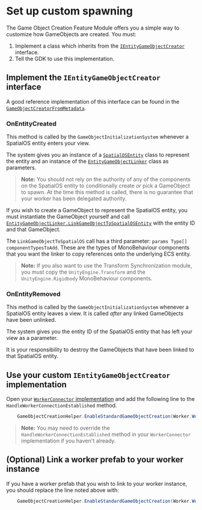 # Set up custom spawning

The Game Object Creation Feature Module offers you a simple way to customize how GameObjects are created. You must:

1. Implement a class which inherits from the [`IEntityGameObjectCreator`]({{urlRoot}}/api/game-object-creation/i-entity-game-object-creator) interface.
2. Tell the GDK to use this implementation.

## Implement the `IEntityGameObjectCreator` interface

A good reference implementation of this interface can be found in the [`GameObjectCreatorFromMetadata`]({{urlRoot}}/api/game-object-creation/game-object-creator-from-metadata).

### OnEntityCreated

This method is called by the `GameObjectInitializationSystem` whenever a SpatialOS entity enters your view.

The system gives you an instance of a [`SpatialOSEntity`]({{urlRoot}}/api/game-object-creation/spatial-os-entity) class to represent the entity and an instance of the [`EntityGameObjectLinker`]({{urlRoot}}/api/subscriptions/entity-game-object-linker) class as parameters.

> **Note:** You should not rely on the authority of any of the components on the SpatialOS entity to conditionally create _or_ pick a GameObject to spawn. At the time this method is called, there is no guarantee that your worker has been delegated authority.

If you wish to create a GameObject to represent the SpatialOS entity, you must instantiate the GameObject yourself and call [`EntityGameObjectLinker.LinkGameObjectToSpatialOSEntity`]({{urlRoot}}/api/subscriptions/entity-game-object-linker#methods) with the entity ID and that GameObject.

The `LinkGameObjectToSpatialOS` call has a third parameter: `params Type[] componentTypesToAdd`. These are the types of MonoBehaviour components that you want the linker to copy references onto the underlying ECS entity.

> **Note:** If you also want to use the Transform Synchronization module, you must copy the `UnityEngine.Transform` and the `UnityEngine.Rigidbody` MonoBehaviour components.

### OnEntityRemoved

This method is called by the `GameObjectInitializationSystem` whenever a SpatialOS entity leaves a view. It is called _after_ any linked GameObjects have been unlinked.

The system gives you the entity ID of the SpatialOS entity that has left your view as a parameter.

It is your responsibility to destroy the GameObjects that have been linked to that SpatialOS entity.

## Use your custom `IEntityGameObjectCreator` implementation

Open your [`WorkerConnector` implementation]({{urlRoot}}/workflows/monobehaviour/worker-connectors) and add the following line to the `HandleWorkerConnectionEstablished` method.

```csharp
    GameObjectCreationHelper.EnableStandardGameObjectCreation(Worker.World, new MyGameObjectCreator());
```

> **Note:** You may need to override the `HandleWorkerConnectionEstablished` method in your `WorkerConnector` implementation if you haven't already.

## (Optional) Link a worker prefab to your worker instance

If you have a worker prefab that you wish to link to your worker instance, you should replace the line noted above with:

```csharp
    GameObjectCreationHelper.EnableStandardGameObjectCreation(Worker.World, new MyGameObjectCreator(), workerPrefabInstance);
```
